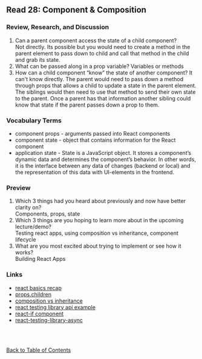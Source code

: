 ## Read 28: Component & Composition

### Review, Research, and Discussion

1. Can a parent component access the state of a child component?  
   Not directly. Its possible but you would need to create a method in the parent element to pass down to child and call that method in the child and grab its state.
1. What can be passed along in a prop variable?
   Variables or methods
1. How can a child component “know” the state of another component?
   It can't know directly. The parent would need to pass down a method through props that allows a child to update a state in the parent element. The siblings would then need to use that method to send their own state to the parent. Once a parent has that information another sibling could know that state if the parent passes down a prop to them.

### Vocabulary Terms

- component props - arguments passed into React components
- component state - object that contains information for the React component
- application state - State is a JavaScript object. It stores a component’s dynamic data and determines the component’s behavior. In other words, it is the interface between any data of changes (backend or local) and the representation of this data with UI-elements in the frontend.

### Preview

1. Which 3 things had you heard about previously and now have better clarity on?  
   Components, props, state
1. Which 3 things are you hoping to learn more about in the upcoming lecture/demo?  
   Testing react apps, using composition vs inheritance, component lifecycle
1. What are you most excited about trying to implement or see how it works?  
   Building React Apps

### Links

- [react basics recap](https://medium.freecodecamp.org/these-are-the-concepts-you-should-know-in-react-js-after-you-learn-the-basics-ee1d2f4b8030)
- [props.children](https://codeburst.io/a-quick-intro-to-reacts-props-children-cb3d2fce4891)
- [composition vs inheritance](https://reactjs.org/docs/composition-vs-inheritance.html)
- [react testing library api example](https://testing-library.com/docs/react-testing-library/example-intro)
- [react-if component](https://www.npmjs.com/package/react-if)
- [react-testing-library-async](https://testing-library.com/docs/dom-testing-library/api-async)

<br>
<br>

[Back to Table of Contents](README.md)
